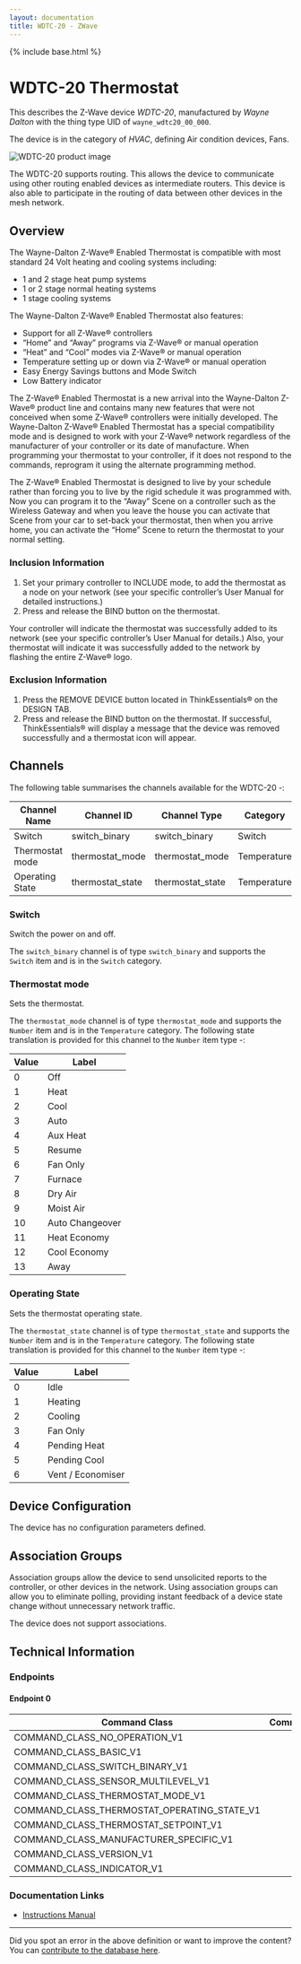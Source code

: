 ```yaml
---
layout: documentation
title: WDTC-20 - ZWave
---
```


{% include base.html %}

# WDTC-20 Thermostat
This describes the Z-Wave device *WDTC-20*, manufactured by *Wayne Dalton* with the thing type UID of ```wayne_wdtc20_00_000```.

The device is in the category of *HVAC*, defining Air condition devices, Fans.

![WDTC-20 product image](https://www.cd-jackson.com/zwave_device_uploads/1071/1071_default.jpg)


The WDTC-20 supports routing. This allows the device to communicate using other routing enabled devices as intermediate routers.  This device is also able to participate in the routing of data between other devices in the mesh network.

## Overview

The Wayne-Dalton Z-Wave® Enabled Thermostat is compatible with most standard 24 Volt heating and cooling systems including:

  * 1 and 2 stage heat pump systems
  * 1 or 2 stage normal heating systems
  * 1 stage cooling systems

The Wayne-Dalton Z-Wave® Enabled Thermostat also features:

  * Support for all Z-Wave® controllers
  * “Home” and “Away” programs via Z-Wave® or manual operation
  * “Heat” and “Cool” modes via Z-Wave® or manual operation
  * Temperature setting up or down via Z-Wave® or manual operation
  * Easy Energy Savings buttons and Mode Switch
  * Low Battery indicator

The Z-Wave® Enabled Thermostat is a new arrival into the Wayne-Dalton Z-Wave® product line and contains many new features that were not conceived when some Z-Wave® controllers were initially developed. The Wayne-Dalton Z-Wave® Enabled Thermostat has a special compatibility mode and is designed to work with your Z-Wave® network regardless of the manufacturer of your controller or its date of manufacture. When programming your thermostat to your controller, if it does not respond to the commands, reprogram it using the alternate programming method.

The Z-Wave® Enabled Thermostat is designed to live by your schedule rather than forcing you to live by the rigid schedule it was programmed with. Now you can program it to the “Away” Scene on a controller such as the Wireless Gateway and when you leave the house you can activate that Scene from your car to set-back your thermostat, then when you arrive home, you can activate the “Home” Scene to return the thermostat to your normal setting.

### Inclusion Information

  1. Set your primary controller to INCLUDE mode, to add the thermostat as a node on your network (see your specific controller’s User Manual for detailed instructions.)
  2. Press and release the BIND button on the thermostat.

Your controller will indicate the thermostat was successfully added to its network (see your specific controller’s User Manual for details.) Also, your thermostat will indicate it was successfully added to the network by flashing the entire Z-Wave® logo.

### Exclusion Information

  1. Press the REMOVE DEVICE button located in ThinkEssentials® on the DESIGN TAB.
  2. Press and release the BIND button on the thermostat. If successful, ThinkEssentials® will display a message that the device was removed successfully and a thermostat icon will appear.

## Channels

The following table summarises the channels available for the WDTC-20 -:

| Channel Name | Channel ID | Channel Type | Category | Item Type |
|--------------|------------|--------------|----------|-----------|
| Switch | switch_binary | switch_binary | Switch | Switch | 
| Thermostat mode | thermostat_mode | thermostat_mode | Temperature | Number | 
| Operating State | thermostat_state | thermostat_state | Temperature | Number | 

### Switch
Switch the power on and off.

The ```switch_binary``` channel is of type ```switch_binary``` and supports the ```Switch``` item and is in the ```Switch``` category.

### Thermostat mode
Sets the thermostat.

The ```thermostat_mode``` channel is of type ```thermostat_mode``` and supports the ```Number``` item and is in the ```Temperature``` category.
The following state translation is provided for this channel to the ```Number``` item type -:

| Value | Label     |
|-------|-----------|
| 0 | Off |
| 1 | Heat |
| 2 | Cool |
| 3 | Auto |
| 4 | Aux Heat |
| 5 | Resume |
| 6 | Fan Only |
| 7 | Furnace |
| 8 | Dry Air |
| 9 | Moist Air |
| 10 | Auto Changeover |
| 11 | Heat Economy |
| 12 | Cool Economy |
| 13 | Away |

### Operating State
Sets the thermostat operating state.

The ```thermostat_state``` channel is of type ```thermostat_state``` and supports the ```Number``` item and is in the ```Temperature``` category.
The following state translation is provided for this channel to the ```Number``` item type -:

| Value | Label     |
|-------|-----------|
| 0 | Idle |
| 1 | Heating |
| 2 | Cooling |
| 3 | Fan Only |
| 4 | Pending Heat |
| 5 | Pending Cool |
| 6 | Vent / Economiser |



## Device Configuration

The device has no configuration parameters defined.

## Association Groups

Association groups allow the device to send unsolicited reports to the controller, or other devices in the network. Using association groups can allow you to eliminate polling, providing instant feedback of a device state change without unnecessary network traffic.

The device does not support associations.
## Technical Information

### Endpoints

#### Endpoint 0

| Command Class | Comment |
|---------------|---------|
| COMMAND_CLASS_NO_OPERATION_V1| |
| COMMAND_CLASS_BASIC_V1| |
| COMMAND_CLASS_SWITCH_BINARY_V1| |
| COMMAND_CLASS_SENSOR_MULTILEVEL_V1| |
| COMMAND_CLASS_THERMOSTAT_MODE_V1| |
| COMMAND_CLASS_THERMOSTAT_OPERATING_STATE_V1| |
| COMMAND_CLASS_THERMOSTAT_SETPOINT_V1| |
| COMMAND_CLASS_MANUFACTURER_SPECIFIC_V1| |
| COMMAND_CLASS_VERSION_V1| |
| COMMAND_CLASS_INDICATOR_V1| |

### Documentation Links

* [Instructions Manual](https://www.cd-jackson.com/zwave_device_uploads/1071/wdtc-20.pdf)

---

Did you spot an error in the above definition or want to improve the content?
You can [contribute to the database here](http://www.cd-jackson.com/index.php/zwave/zwave-device-database/zwave-device-list/devicesummary/1071).
